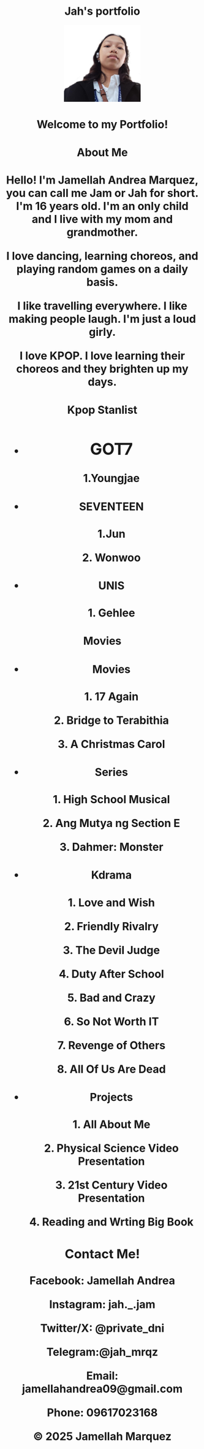 <!DOCTYPE html>
<html lang="en">
    <header> 
        <h1>Jah's portfolio</h1>
        <img src="Jamellah.jpg"width="200" 
        style=""float:rigth;margin-left:1rem;>
            <h1>Welcome to my Portfolio!</h>
        </section>
        <section id="about">
            <h4>About Me</h4>
            <p> Hello! I'm Jamellah Andrea Marquez, you can call me Jam or Jah for short. I'm 16 years old. 
                I'm an only child and I live with my mom and grandmother.</p>
            <p> I love dancing, learning choreos, and playing random games on a daily basis.</p>
            <p> I like travelling everywhere. I like making people laugh. I'm just a loud girly.</p>
            <p> I love KPOP. I love learning their choreos and they brighten up my days.</p>
        </section>
        <section id="Kpop Stanlist">
            <h4>Kpop Stanlist</h4>
            <ul>
                <li>
                    <h2>GOT7</h2>
                    <p>1.Youngjae</p>
                </li>
                <li>
                    <h4>SEVENTEEN</h4>
                    <p> 1.Jun</p>
                    <p> 2. Wonwoo</p>
                </li>
            </ul>
            <ul>
                <li>
                    <h4>UNIS </h4>
                    <p>1. Gehlee </p>
                </li>
            </ul>
        </section>
        <section id="Series">
            <h4>Movies</h4>
            <ul>
                <li>
                    <h4>Movies</h4>
                    <p>1. 17 Again</p>
                    <p>2. Bridge to Terabithia</p>
                    <p>3. A Christmas Carol</p>
                </li>
            </ul>
            <ul>
                <li>
                    <h4>Series</h4>
                    <p>1. High School Musical</p>
                    <p>2. Ang Mutya ng Section E</p>
                    <p>3. Dahmer: Monster</p>
                </li>
            </ul>
            <ul>
                <li>
                    <h4>Kdrama</h4>
                    <p>1. Love and Wish</p>
                    <p>2. Friendly Rivalry</p>
                    <p>3. The Devil Judge</p>
                    <p>4. Duty After School</p>
                    <p>5. Bad and Crazy</p>
                    <p>6. So Not Worth IT</p>
                    <p>7. Revenge of Others</p>
                    <p>8. All Of Us Are Dead</p>
                </li>
            </ul>
        </section>
        <section id="projects">
            <ul>
                <li>
                    <h4>Projects</h4>
                    <p>1. All About Me</p>
                    <p>2. Physical Science Video Presentation</p>
                    <p>3. 21st Century Video Presentation</p>
                    <p>4. Reading and Wrting Big Book</p>
                </li>
            </ul>
        </section>
        <section id="contact">
            <h3>Contact Me!</h3>
            <p>Facebook: Jamellah Andrea</p>
            <p>Instagram: jah._.jam</p>
            <p>Twitter/X: @private_dni</p>
            <p>Telegram:@jah_mrqz</p>
            <p>Email: jamellahandrea09@gmail.com</p>
            <p>Phone: 09617023168</p>
        </section>
    </main>
    <footer>
        <p>&copy; 2025 Jamellah Marquez</p>
        

